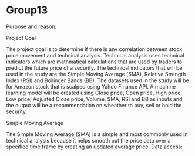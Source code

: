 # Group13

Purpose and reason: 

Project Goal

The project goal is to determine if there is any correlation between stock price movement and technical analysis. Technical analysis uses technical indicators which are mathmatical calculations that are used by traders to predict the future price of a security. The technical indicators that will be used in the study are the Simple Moving Average (SMA), Relative Strength Index (RSI) and Bollinger Bands (BB). The datasets used in the study will be for Amazon stock that is scalped using Yahoo Finance API. A machine learning model will be created using Close price, Open price, High price, Low price, Adjusted Close price, Volume, SMA, RSI and BB as inputs and the output will be a recommendation on wheather to buy, sell or hold the security.

Simple Moving Average

The Simple Moving Average (SMA) is a simple and most commonly used in technical analysis because it helps smooth out the price data over a specified time frame by creating an updated average price.
Data access: 
